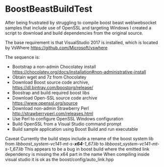 # BoostBeastBuildTest

After being frustrated by struggling to compile boost beast web\websocket samples that include use of OpenSSL and targeting Windows I created a script to download and build dependencies from the original source.

The base requirement is that VisualStudio 2017 is installed, which is located by VsWhere https://github.com/Microsoft/vswhere

The sequence is:
* Bootstrap a non-admin Chocolatey install https://chocolatey.org/docs/installation#non-administrative-install
* Obtain wget and 7z from Chocolatey
* Download Boost source code archive, https://dl.bintray.com/boostorg/release/ 
* Boostrap and build required boost libs
* Download Open-SSL source code archive https://www.openssl.org/source
* Download non-admin Strawberry Perl http://strawberryperl.com/releases.html
* Use Perl to configure OpenSSL Windows configuration
* Build OpenSSL from a Visual Studio command prompt
* Build sample application using Boost Build and run executable

Caveat
Currently the build steps include a rename of the boost system lib from
_libboost_system-vc141-mt-s-**x64**-1_67.lib_ to _libboost_system-vc141-mt-s-1_67.lib_
This appears to be a bug in boost build where the emitted link dependency is missing the x64 part in the name
When compiling inside visual studio it is ok as the boost/config/auto_link.hpp
